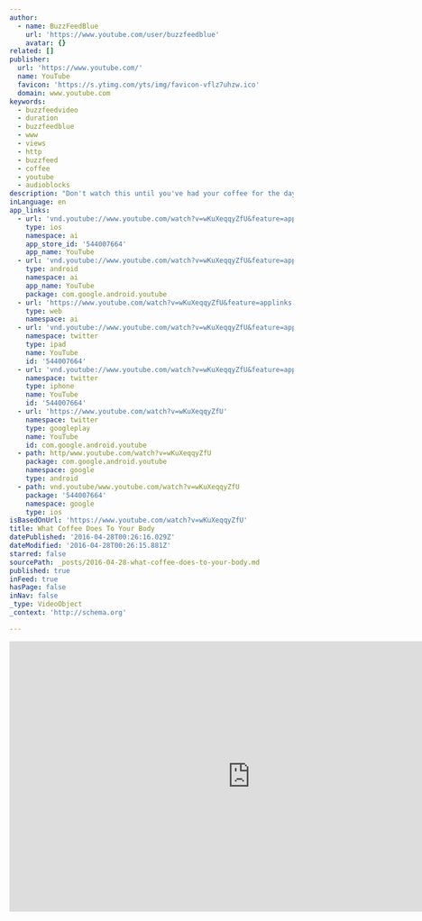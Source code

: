 ```yaml
---
author:
  - name: BuzzFeedBlue
    url: 'https://www.youtube.com/user/buzzfeedblue'
    avatar: {}
related: []
publisher:
  url: 'https://www.youtube.com/'
  name: YouTube
  favicon: 'https://s.ytimg.com/yts/img/favicon-vflz7uhzw.ico'
  domain: www.youtube.com
keywords:
  - buzzfeedvideo
  - duration
  - buzzfeedblue
  - www
  - views
  - http
  - buzzfeed
  - coffee
  - youtube
  - audioblocks
description: "Don't watch this until you've had your coffee for the day. Check out more awesome BuzzFeedBlue videos! http://bit.ly/YTbuzzfeedblue1 MUSIC Out Of My Way Licensed via Warner Chappell Production Music Inc. SFX provided by Audioblocks. (https://www.Audioblocks.com) Footage provided by VideoBlocks http://vblocks.co/x/BuzzFeedYouTube STILLS Human Body vadimmmus / Thinkstockphotos.com Coffee beans STILLFX / Thinkstockphotos.com VIDEO Film Footage courtesy of Shutterstock, Inc."
inLanguage: en
app_links:
  - url: 'vnd.youtube://www.youtube.com/watch?v=wKuXeqqyZfU&feature=applinks'
    type: ios
    namespace: ai
    app_store_id: '544007664'
    app_name: YouTube
  - url: 'vnd.youtube://www.youtube.com/watch?v=wKuXeqqyZfU&feature=applinks'
    type: android
    namespace: ai
    app_name: YouTube
    package: com.google.android.youtube
  - url: 'https://www.youtube.com/watch?v=wKuXeqqyZfU&feature=applinks'
    type: web
    namespace: ai
  - url: 'vnd.youtube://www.youtube.com/watch?v=wKuXeqqyZfU&feature=applinks'
    namespace: twitter
    type: ipad
    name: YouTube
    id: '544007664'
  - url: 'vnd.youtube://www.youtube.com/watch?v=wKuXeqqyZfU&feature=applinks'
    namespace: twitter
    type: iphone
    name: YouTube
    id: '544007664'
  - url: 'https://www.youtube.com/watch?v=wKuXeqqyZfU'
    namespace: twitter
    type: googleplay
    name: YouTube
    id: com.google.android.youtube
  - path: http/www.youtube.com/watch?v=wKuXeqqyZfU
    package: com.google.android.youtube
    namespace: google
    type: android
  - path: vnd.youtube/www.youtube.com/watch?v=wKuXeqqyZfU
    package: '544007664'
    namespace: google
    type: ios
isBasedOnUrl: 'https://www.youtube.com/watch?v=wKuXeqqyZfU'
title: What Coffee Does To Your Body
datePublished: '2016-04-28T00:26:16.029Z'
dateModified: '2016-04-28T00:26:15.881Z'
starred: false
sourcePath: _posts/2016-04-28-what-coffee-does-to-your-body.md
published: true
inFeed: true
hasPage: false
inNav: false
_type: VideoObject
_context: 'http://schema.org'

---
```

<iframe src="https://cdn.embedly.com/widgets/media.html?src=https%3A%2F%2Fwww.youtube.com%2Fembed%2FwKuXeqqyZfU%3Ffeature%3Doembed&amp;url=https%3A%2F%2Fwww.youtube.com%2Fwatch%3Fv%3DwKuXeqqyZfU&amp;image=https%3A%2F%2Fi.ytimg.com%2Fvi%2FwKuXeqqyZfU%2Fhqdefault.jpg&amp;key=b7d04c9b404c499eba89ee7072e1c4f7&amp;type=text%2Fhtml&amp;schema=youtube" width="854" height="480" scrolling="no" frameborder="0" allowfullscreen="" style=""></iframe>